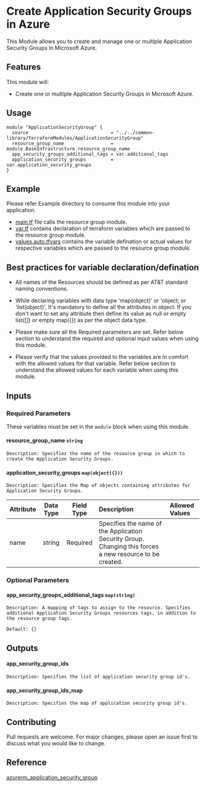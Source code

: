 # Create Application Security Groups in Azure

This Module allows you to create and manage one or multiple Application Security Groups in Microsoft Azure.

## Features

This module will:

- Create one or multiple Application Security Groups in Microsoft Azure.

## Usage

```hcl
module "ApplicationSecurityGroup" {
  source                              = "../../common-library/TerraformModules/ApplicationSecurityGroup"
  resource_group_name                 = module.BaseInfrastructure.resource_group_name
  app_security_groups_additional_tags = var.additional_tags
  application_security_groups         = var.application_security_groups
}
```

## Example

Please refer Example directory to consume this module into your application.

- [main.tf](./main.tf) file calls the resource group module.
- [var.tf](./var.tf) contains declaration of terraform variables which are passed to the resource group module.
- [values.auto.tfvars](./values.auto.tfvars) contains the variable defination or actual values for respective variables which are passed to the resource group module.

## Best practices for variable declaration/defination

- All names of the Resources should be defined as per AT&T standard naming conventions.

- While declaring variables with data type 'map(object)' or 'object; or 'list(object)', It's mandatory to define all the attributes in object. If you don't want to set any attribute then define its value as null or empty list([]) or empty map({}) as per the object data type.

- Please make sure all the Required parameters are set. Refer below section to understand the required and optional input values when using this module.

- Please verify that the values provided to the variables are in comfort with the allowed values for that variable. Refer below section to understand the allowed values for each variable when using this module.

## Inputs

### **Required Parameters**

These variables must be set in the `module` block when using this module.

#### resource_group_name `string`

    Description: Specifies the name of the resource group in which to create the Application Security Groups.

#### application_security_groups `map(object({}))`

    Description: Specifies the Map of objects containing attributes for Application Security Groups.

| Attribute | Data Type | Field Type | Description                                                                                              | Allowed Values |
| :-------- | :-------: | :--------: | :------------------------------------------------------------------------------------------------------- | :------------- |
| name      |  string   |  Required  | Specifies the name of the Application Security Group. Changing this forces a new resource to be created. |                |

### **Optional Parameters**

#### app_security_groups_additional_tags `map(string)`

    Description: A mapping of tags to assign to the resource. Specifies additional Application Security Groups resources tags, in addition to the resource group tags.

    Default: {}

## Outputs

#### app_security_group_ids

    Description: Specifies the list of application security group id's.

#### app_security_group_ids_map

    Description: Specifies the map of application security group id's.

## Contributing

Pull requests are welcome. For major changes, please open an issue first to discuss what you would like to change.

## Reference

[azurerm_application_security_group](https://www.terraform.io/docs/providers/azurerm/r/application_security_group.html)
